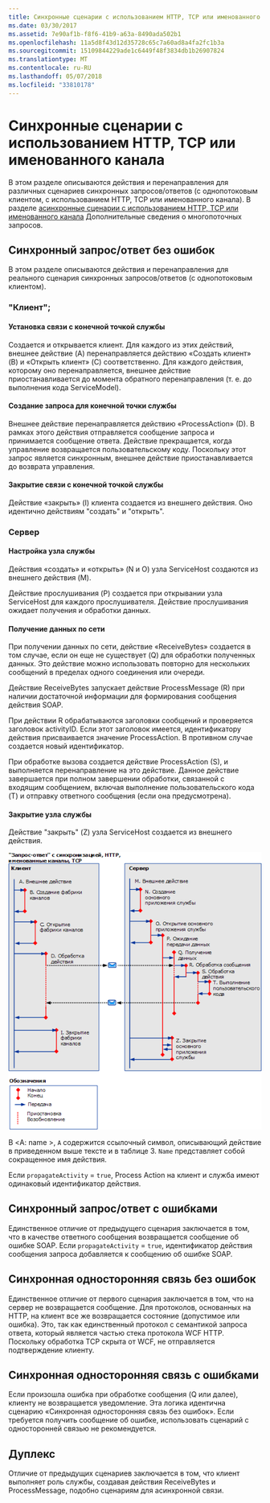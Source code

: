 ```yaml
---
title: Синхронные сценарии с использованием HTTP, TCP или именованного канала
ms.date: 03/30/2017
ms.assetid: 7e90af1b-f8f6-41b9-a63a-8490ada502b1
ms.openlocfilehash: 11a5d8f43d12d35728c65c7a60ad8a4fa2fc1b3a
ms.sourcegitcommit: 15109844229ade1c6449f48f3834db1b26907824
ms.translationtype: MT
ms.contentlocale: ru-RU
ms.lasthandoff: 05/07/2018
ms.locfileid: "33810178"
---
```

# <a name="synchronous-scenarios-using-http-tcp-or-named-pipe"></a>Синхронные сценарии с использованием HTTP, TCP или именованного канала
В этом разделе описываются действия и перенаправления для различных сценариев синхронных запросов/ответов (с однопотоковым клиентом, с использованием HTTP, TCP или именованного канала). В разделе [асинхронные сценарии с использованием HTTP, TCP или именованного канала](../../../../../docs/framework/wcf/diagnostics/tracing/asynchronous-scenarios-using-http-tcp-or-named-pipe.md) Дополнительные сведения о многопоточных запросов.  
  
## <a name="synchronous-requestreply-without-errors"></a>Синхронный запрос/ответ без ошибок  
 В этом разделе описываются действия и перенаправления для реального сценария синхронных запросов/ответов (с однопотоковым клиентом).  
  
### <a name="client"></a>"Клиент";  
  
#### <a name="establishing-communication-with-service-endpoint"></a>Установка связи с конечной точкой службы  
 Создается и открывается клиент. Для каждого из этих действий, внешнее действие (A) перенаправляется действию «Создать клиент» (B) и «Открыть клиент» (C) соответственно. Для каждого действия, которому оно перенаправляется, внешнее действие приостанавливается до момента обратного перенаправления (т. е. до выполнения кода ServiceModel).  
  
#### <a name="making-a-request-to-service-endpoint"></a>Создание запроса для конечной точки службы  
 Внешнее действие перенаправляется действию «ProcessAction» (D). В рамках этого действия отправляется сообщение запроса и принимается сообщение ответа. Действие прекращается, когда управление возвращается пользовательскому коду. Поскольку этот запрос является синхронным, внешнее действие приостанавливается до возврата управления.  
  
#### <a name="closing-communication-with-service-endpoint"></a>Закрытие связи с конечной точкой службы  
 Действие «закрыть» (I) клиента создается из внешнего действия. Оно идентично действиям "создать" и "открыть".  
  
### <a name="server"></a>Сервер  
  
#### <a name="setting-up-a-service-host"></a>Настройка узла службы  
 Действия «создать» и «открыть» (N и O) узла ServiceHost создаются из внешнего действия (M).  
  
 Действие прослушивания (P) создается при открывании узла ServiceHost для каждого прослушивателя. Действие прослушивания ожидает получения и обработки данных.  
  
#### <a name="receiving-data-on-the-wire"></a>Получение данных по сети  
 При получении данных по сети, действие «ReceiveBytes» создается в том случае, если он еще не существует (Q) для обработки полученных данных. Это действие можно использовать повторно для нескольких сообщений в пределах одного соединения или очереди.  
  
 Действие ReceiveBytes запускает действие ProcessMessage (R) при наличии достаточной информации для формирования сообщения действия SOAP.  
  
 При действии R обрабатываются заголовки сообщений и проверяется заголовок activityID. Если этот заголовок имеется, идентификатору действия присваивается значение ProcessAction. В противном случае создается новый идентификатор.  
  
 При обработке вызова создается действие ProcessAction (S), и выполняется перенаправление на это действие. Данное действие завершается при полном завершении обработки, связанной с входящим сообщением, включая выполнение пользовательского кода (T) и отправку ответного сообщения (если она предусмотрена).  
  
#### <a name="closing-a-service-host"></a>Закрытие узла службы  
 Действие "закрыть" (Z) узла ServiceHost создается из внешнего действия.  
  
 ![Синхронные сценарии с использованием HTTP&#47;TCP&#47; именованных каналов](../../../../../docs/framework/wcf/diagnostics/tracing/media/sync.gif "синхронизации")  
  
 В \<A: name >, `A` содержится ссылочный символ, описывающий действие в приведенном выше тексте и в таблице 3. `Name` представляет собой сокращенное имя действия.  
  
 Если `propagateActivity` = `true`, Process Action на клиент и служба имеют одинаковый идентификатор действия.  
  
## <a name="synchronous-requestreply-with-errors"></a>Синхронный запрос/ответ с ошибками  
 Единственное отличие от предыдущего сценария заключается в том, что в качестве ответного сообщения возвращается сообщение об ошибке SOAP. Если `propagateActivity` = `true`, идентификатор действия сообщения запроса добавляется к сообщению об ошибке SOAP.  
  
## <a name="synchronous-one-way-without-errors"></a>Синхронная односторонняя связь без ошибок  
 Единственное отличие от первого сценария заключается в том, что на сервер не возвращается сообщение. Для протоколов, основанных на HTTP, на клиент все же возвращается состояние (допустимое или ошибка). Это, так как единственный протокол с семантикой запроса ответа, который является частью стека протокола WCF HTTP. Поскольку обработка TCP скрыта от WCF, не отправляется подтверждение клиенту.  
  
## <a name="synchronous-one-way-with-errors"></a>Синхронная односторонняя связь с ошибками  
 Если произошла ошибка при обработке сообщения (Q или далее), клиенту не возвращается уведомление. Эта логика идентична сценарию «Синхронная односторонняя связь без ошибок». Если требуется получить сообщение об ошибке, использовать сценарий с односторонней связью не рекомендуется.  
  
## <a name="duplex"></a>Дуплекс  
 Отличие от предыдущих сценариев заключается в том, что клиент выполняет роль службы, создавая действия ReceiveBytes и ProcessMessage, подобно сценариям для асинхронной связи.
